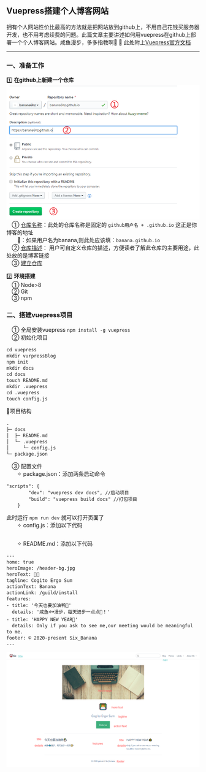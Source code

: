 
## Vuepress搭建个人博客网站   
拥有个人网站性价比最高的方法就是把网站放到github上，不用自己花钱买服务器开发，也不用考虑续费的问题。此篇文章主要讲述如何用vuepress在github上部署一个个人博客网站。咸鱼漫步，多多指教啊🤡 
📑 此处附上[Vuepress官方文档](https://vuepress.vuejs.org/zh/guide/)  

---
### 一、准备工作
:one: **在github上新建一个仓库**  
![vuepress_1](../../../.vuepress/imgs/blog/tools/vuepress/vuepress_1.png)  
&emsp;① <u>仓库名称</u>：此处的仓库名称是固定的 `github用户名 + .github.io` 这正是你博客的地址   
&emsp;&emsp;:chestnut:：如果用户名为banana,则此处应该填：`banana.github.io`  
&emsp;② <u>仓库描述</u>： 用户可自定义仓库的描述，方便读者了解此仓库的主要用途，此处放的是博客链接  
&emsp;③ <u>建立仓库</u>  


:two: **环境搭建**   
&emsp;① Node>8  
&emsp;② Git  
&emsp;③ npm
### 二、搭建vuepress项目  
&emsp;① 全局安装vuepress `npm install -g vuepress`  
&emsp;② 初始化项目 
```
cd vuepress  
mkdir vurpressBlog  
npm init  
mkdir docs
cd docs
touch README.md  
mkdir .vuepress
cd .vuepress
touch config.js
```  
🎄项目结构
```
.
├─ docs
│  ├─ README.md
│  └─ .vuepress
│     └─ config.js
└─ package.json
```  
&emsp;③ 配置文件  
&emsp;&emsp;✧ package.json：添加两条启动命令  
```
"scripts": {
        "dev": "vuepress dev docs", //启动项目
        "build": "vuepress build docs" //打包项目
    }
```  
此时运行 `npm run dev` 就可以打开页面了   
&emsp;&emsp;✧ config.js：添加以下代码
```

```  
&emsp;&emsp;✧ README.md：添加以下代码  
```
---
home: true
heroImage: /header-bg.jpg
heroText: 👩‍💻
tagline: Cogito Ergo Sum
actionText: Banana
actionLink: /guild/install
features:
- title: '今天也要加油鸭🦆'
  details: '咸鱼🐟漫步，每天进步一点点🤪！'
- title: 'HAPPY NEW YEAR🎇'
  details: Only if you ask to see me,our meeting would be meaningful to me.
footer: © 2020-present Six_Banana
---
```
![vuepress_2](../../../.vuepress/imgs/blog/tools/vuepress/vuepress_2.png)


